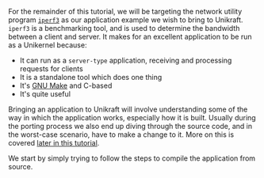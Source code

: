 For the remainder of this tutorial, we will be targeting the network utility program [`iperf3`](https://github.com/esnet/iperf) as our application example we wish to bring to Unikraft.
`iperf3` is a benchmarking tool, and is used to determine the bandwidth between a client and server.
It makes for an excellent application to be run as a Unikernel because:

- It can run as a `server-type` application, receiving and processing requests for clients
- It is a standalone tool which does one thing
- It's [GNU Make](https://www.gnu.org/software/make/) and C-based
- It's quite useful

Bringing an application to Unikraft will involve understanding some of the way in which the application works, especially how it is built.
Usually during the porting process we also end up diving through the source code, and in the worst-case scenario, have to make a change to it.
More on this is covered [later in this tutorial](/community/hackathons/usoc22/basic-app-porting/#patching-the-application).

We start by simply trying to follow the steps to compile the application from source.
